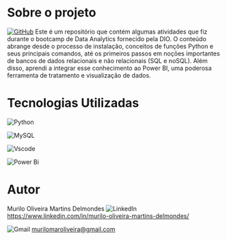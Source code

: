 # Sobre o projeto
[![GitHub](https://img.shields.io/badge/GitHub-100000?style=for-the-badge&logo=github&logoColor=white)](https://github.com/[SEUUSERNAME](https://github.com/murilooliveira18)) Este é um repositório que contém algumas atividades que fiz durante o bootcamp de Data Analytics fornecido pela DIO. O conteúdo abrange desde o processo de instalação, conceitos de funções Python e seus principais comandos, até os primeiros passos em noções importantes de bancos de dados relacionais e não relacionais (SQL e noSQL). Além disso, aprendi a integrar esse conhecimento ao Power BI, uma poderosa ferramenta de tratamento e visualização de dados.

# Tecnologias Utilizadas

![Python](https://img.shields.io/badge/python-3670A0?style=for-the-badge&logo=python&logoColor=ffdd54)

![MySQL](https://img.shields.io/badge/MySQL-00000F?style=for-the-badge&logo=mysql&logoColor=white)

![Vscode](https://img.shields.io/badge/Vscode-007ACC?style=for-the-badge&logo=visual-studio-code&logoColor=white)

![Power Bi](https://img.shields.io/badge/power_bi-F2C811?style=for-the-badge&logo=powerbi&logoColor=black)

# Autor
Murilo Oliveira Martins Delmondes
![LinkedIn](https://img.shields.io/badge/linkedin-%230077B5.svg?style=for-the-badge&logo=linkedin&logoColor=white) https://www.linkedin.com/in/murilo-oliveira-martins-delmondes/

![Gmail](https://img.shields.io/badge/Gmail-D14836?style=for-the-badge&logo=gmail&logoColor=white) murilomaroliveira@gmail.com